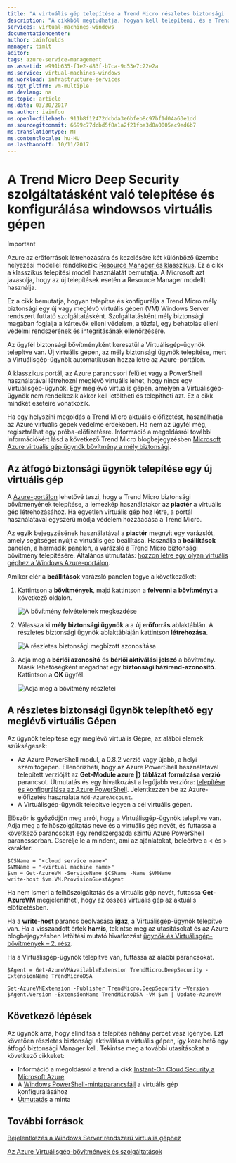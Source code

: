 ```yaml
---
title: "A virtuális gép telepítése a Trend Micro részletes biztonsági |} Microsoft Docs"
description: "A cikkből megtudhatja, hogyan kell telepíteni, és a Trend Micro biztonságának konfigurálása a klasszikus telepítési modellt az Azure-ban létrehozott egy virtuális gépen."
services: virtual-machines-windows
documentationcenter: 
author: iainfoulds
manager: timlt
editor: 
tags: azure-service-management
ms.assetid: e991b635-f1e2-483f-b7ca-9d53e7c22e2a
ms.service: virtual-machines-windows
ms.workload: infrastructure-services
ms.tgt_pltfrm: vm-multiple
ms.devlang: na
ms.topic: article
ms.date: 03/30/2017
ms.author: iainfou
ms.openlocfilehash: 911b8f12472dcbda3e6bfeb8c97bf1d04a63e1dd
ms.sourcegitcommit: 6699c77dcbd5f8a1a2f21fba3d0a0005ac9ed6b7
ms.translationtype: MT
ms.contentlocale: hu-HU
ms.lasthandoff: 10/11/2017
---
```

# <a name="how-to-install-and-configure-trend-micro-deep-security-as-a-service-on-a-windows-vm"></a>A Trend Micro Deep Security szolgáltatásként való telepítése és konfigurálása windowsos virtuális gépen
> [!IMPORTANT]
> Azure az erőforrások létrehozására és kezelésére két különböző üzembe helyezési modellel rendelkezik: [Resource Manager és klasszikus](../../../resource-manager-deployment-model.md). Ez a cikk a klasszikus telepítési modell használatát bemutatja. A Microsoft azt javasolja, hogy az új telepítések esetén a Resource Manager modellt használja.

Ez a cikk bemutatja, hogyan telepítse és konfigurálja a Trend Micro mély biztonsági egy új vagy meglévő virtuális gépen (VM) Windows Server rendszert futtató szolgáltatásként. Szolgáltatásként mély biztonsági magában foglalja a kártevők elleni védelem, a tűzfal, egy behatolás elleni védelmi rendszerének és integritásának ellenőrzésére.

Az ügyfél biztonsági bővítményként keresztül a Virtuálisgép-ügynök telepítve van. Új virtuális gépen, az mély biztonsági ügynök telepítése, mert a Virtuálisgép-ügynök automatikusan hozza létre az Azure-portálon.

A klasszikus portál, az Azure parancssori felület vagy a PowerShell használatával létrehozni meglévő virtuális lehet, hogy nincs egy Virtuálisgép-ügynök. Egy meglévő virtuális gépen, amelyen a Virtuálisgép-ügynök nem rendelkezik akkor kell letöltheti és telepítheti azt. Ez a cikk mindkét eseteire vonatkozik.

Ha egy helyszíni megoldás a Trend Micro aktuális előfizetést, használhatja az Azure virtuális gépek védelme érdekében. Ha nem az ügyfél még, regisztrálhat egy próba-előfizetésre. Információ a megoldásról további információkért lásd a következő Trend Micro blogbejegyzésben [Microsoft Azure virtuális gép ügynök bővítmény a mély biztonsági](http://go.microsoft.com/fwlink/p/?LinkId=403945).

## <a name="install-the-deep-security-agent-on-a-new-vm"></a>Az átfogó biztonsági ügynök telepítése egy új virtuális gép

A [Azure-portálon](http://portal.azure.com) lehetővé teszi, hogy a Trend Micro biztonsági bővítményének telepítése, a lemezkép használatakor az **piactér** a virtuális gép létrehozásához. Ha egyetlen virtuális gép hoz létre, a portál használatával egyszerű módja védelem hozzáadása a Trend Micro.

Az egyik bejegyzésének használatával a **piactér** megnyit egy varázslót, amely segítséget nyújt a virtuális gép beállítása. Használja a **beállítások** panelen, a harmadik panelen, a varázsló a Trend Micro biztonsági bővítmény telepítésére.  Általános útmutatás: [hozzon létre egy olyan virtuális géphez a Windows Azure-portálon](tutorial.md).

Amikor elér a **beállítások** varázsló panelen tegye a következőket:

1. Kattintson a **bővítmények**, majd kattintson a **felvenni a bővítményt** a következő oldalon.

   ![A bővítmény felvételének megkezdése][1]

2. Válassza ki **mély biztonsági ügynök** a a **új erőforrás** ablaktáblán. A részletes biztonsági ügynök ablaktábláján kattintson **létrehozása**.

   ![A részletes biztonsági megbízott azonosítása][2]

3. Adja meg a **bérlői azonosító** és **bérlői aktiválási jelszó** a bővítmény. Másik lehetőségként megadhat egy **biztonsági házirend-azonosító**. Kattintson a **OK** ügyfél.

   ![Adja meg a bővítmény részletei][3]

## <a name="install-the-deep-security-agent-on-an-existing-vm"></a>A részletes biztonsági ügynök telepíthető egy meglévő virtuális Gépen
Az ügynök telepítése egy meglévő virtuális Gépre, az alábbi elemek szükségesek:

* Az Azure PowerShell modul, a 0.8.2 verzió vagy újabb, a helyi számítógépen. Ellenőrizheti, hogy az Azure PowerShell használatával telepített verzióját az **Get-Module azure |} táblázat formázása verzió** parancsot. Útmutatás és egy hivatkozást a legújabb verzióra: [telepítése és konfigurálása az Azure PowerShell](/powershell/azure/overview). Jelentkezzen be az Azure-előfizetés használata `Add-AzureAccount`.
* A Virtuálisgép-ügynök telepítve legyen a cél virtuális gépen.

Először is győződjön meg arról, hogy a Virtuálisgép-ügynök telepítve van. Adja meg a felhőszolgáltatás neve és a virtuális gép nevét, és futtassa a következő parancsokat egy rendszergazda szintű Azure PowerShell parancssorban. Cserélje le a mindent, ami az ajánlatokat, beleértve a < és > karakter.

    $CSName = "<cloud service name>"
    $VMName = "<virtual machine name>"
    $vm = Get-AzureVM -ServiceName $CSName -Name $VMName
    write-host $vm.VM.ProvisionGuestAgent

Ha nem ismeri a felhőszolgáltatás és a virtuális gép nevét, futtassa **Get-AzureVM** megjelenítheti, hogy az összes virtuális gép az aktuális előfizetésben.

Ha a **write-host** parancs beolvasása **igaz**, a Virtuálisgép-ügynök telepítve van. Ha a visszaadott érték **hamis**, tekintse meg az utasításokat és az Azure blogbejegyzésben letöltési mutató hivatkozást [ügynök és Virtuálisgép-bővítmények – 2. rész](http://go.microsoft.com/fwlink/p/?LinkId=403947).

Ha a Virtuálisgép-ügynök telepítve van, futtassa az alábbi parancsokat.

    $Agent = Get-AzureVMAvailableExtension TrendMicro.DeepSecurity -ExtensionName TrendMicroDSA

    Set-AzureVMExtension -Publisher TrendMicro.DeepSecurity –Version $Agent.Version -ExtensionName TrendMicroDSA -VM $vm | Update-AzureVM

## <a name="next-steps"></a>Következő lépések
Az ügynök arra, hogy elindítsa a telepítés néhány percet vesz igénybe. Ezt követően részletes biztonsági aktiválása a virtuális gépen, így kezelhető egy átfogó biztonsági Manager kell. Tekintse meg a további utasításokat a következő cikkeket:

* Információ a megoldásról a trend a cikk [Instant-On Cloud Security a Microsoft Azure](http://go.microsoft.com/fwlink/?LinkId=404101)
* A [Windows PowerShell-mintaparancsfájl](http://go.microsoft.com/fwlink/?LinkId=404100) a virtuális gép konfigurálásához
* [Útmutatás](http://go.microsoft.com/fwlink/?LinkId=404099) a minta

## <a name="additional-resources"></a>További források
[Bejelentkezés a Windows Server rendszerű virtuális géphez]

[Az Azure Virtuálisgép-bővítmények és szolgáltatások]

<!-- Image references -->
[1]: ./media/install-trend/new_vm_Blade3.png
[2]: ./media/install-trend/find_SecurityAgent.png
[3]: ./media/install-trend/SecurityAgentDetails.png

<!-- Link references -->
[Bejelentkezés a Windows Server rendszerű virtuális géphez]:connect-logon.md
[Az Azure Virtuálisgép-bővítmények és szolgáltatások]: http://go.microsoft.com/fwlink/p/?linkid=390493&clcid=0x409
